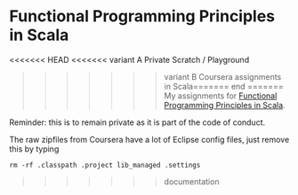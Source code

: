 Functional Programming Principles in Scala
==========================================

<<<<<<< HEAD
<<<<<<< variant A
Private Scratch / Playground
>>>>>>> variant B
Coursera assignments in Scala======= end
=======
My assignments for [Functional Programming Principles in Scala](https://class.coursera.org/progfun-002/class/index).

Reminder: this is to remain private as it is part of the code of conduct.

The raw zipfiles from Coursera have a lot of Eclipse config files, just remove this by typing

```
rm -rf .classpath .project lib_managed .settings
```
>>>>>>> documentation
